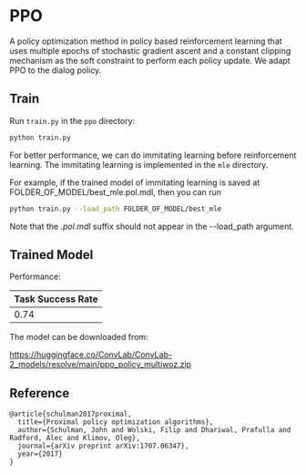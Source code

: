 # PPO

A policy optimization method in policy based reinforcement learning that uses
multiple epochs of stochastic gradient ascent and a constant
clipping mechanism as the soft constraint to perform each policy update. We adapt PPO to the dialog policy.

## Train

Run `train.py` in the `ppo` directory:

```bash
python train.py
```

For better performance, we can do immitating learning before reinforcement learning. The immitating learning is implemented in the `mle` directory.

For example, if the trained model of immitating learning is saved at FOLDER_OF_MODEL/best_mle.pol.mdl, then you can run

```bash
python train.py --load_path FOLDER_OF_MODEL/best_mle
```

Note that the *.pol.mdl* suffix should not appear in the --load_path argument.

## Trained Model

Performance:

| Task Success Rate |
| ------------ |
| 0.74 |

The model can be downloaded from: 

https://huggingface.co/ConvLab/ConvLab-2_models/resolve/main/ppo_policy_multiwoz.zip

## Reference

```
@article{schulman2017proximal,
  title={Proximal policy optimization algorithms},
  author={Schulman, John and Wolski, Filip and Dhariwal, Prafulla and Radford, Alec and Klimov, Oleg},
  journal={arXiv preprint arXiv:1707.06347},
  year={2017}
}
```